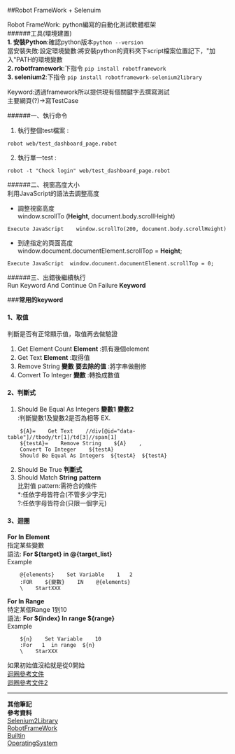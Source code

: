 ##Robot FrameWork + Selenuim    

Robot FrameWork: python編寫的自動化測試軟體框架   
######工具(環境建置)     
**1. 安裝Python**:確認python版本```python --version```    
當安裝失敗:設定環境變數:將安裝python的資料夾下script檔案位置記下，"加入"PATH的環境變數  
**2. robotframework**:下指令 ```pip install robotframework```   
**3. selenium2**:下指令 ```pip install robotframework-selenium2library```  

Keyword:透過framework所以提供現有個關鍵字去撰寫測試   
主要網頁(?)->寫TestCase   

######一、執行命令   
1. 執行整個test檔案 :   
```
robot web/test_dashboard_page.robot
```

2. 執行單一test :   
```
robot -t "Check login" web/test_dashboard_page.robot
```

######二、視窗高度大小  
利用JavaScript的語法去調整高度   
* 調整視窗高度  
window.scrollTo (**Height**, document.body.scrollHeight)  
```
Execute JavaScript    window.scrollTo(200, document.body.scrollHeight)
```  
* 到達指定的頁面高度   
window.document.documentElement.scrollTop = **Height**;  
``` 
Execute JavaScript  window.document.documentElement.scrollTop = 0;   
```

######三、出錯後繼續執行  
  Run Keyword And Continue On Failure  **Keyword**   

###**常用的keyword**   
#### 1、取值  
判斷是否有正常顯示值，取值再去做驗證  
1. Get Element Count **Element**  :抓有幾個element  
2. Get Text **Element**  :取得值 
3. Remove String  **變數**  **要去除的值**  :將字串做刪修
4. Convert To Integer **變數** :轉換成數值   

#### 2、判斷式   
1. Should Be Equal As Integers  **變數1**  **變數2**   
   :判斷變數1及變數2是否為相等
EX.
```
    ${A}=    Get Text    //div[@id="data-table"]//tbody/tr[1]/td[3]//span[1]
    ${testA}=    Remove String    ${A}    ,
    Convert To Integer    ${testA}
    Should Be Equal As Integers  ${testA}  ${testA}
```
2. Should Be True    **判斷式**
3. Should Match  **String**  **pattern**   
比對值 pattern:需符合的條件  
*:任依字母皆符合(不管多少字元)  
?:任依字母皆符合(只限一個字元) 

#### 3、迴圈    
**For In Element**   
指定某些變數   
語法: **For ${target} in @{target_list}**   
Example  

```
    @{elements}    Set Variable    1   2
    :FOR    ${變數}    IN    @{elements}
    \    StartXXX
```    
**For In Range**  
特定某個Range 1到10  
語法: **For ${index} In range ${range}**  
Example  
```
    ${n}    Set Variable    10
    :For   1  in range  ${n}
    \    StarXXX 
```
如果初始值沒給就是從0開始   
[迴圈參考文件](http://robotframework.org/robotframework/latest/RobotFrameworkUserGuide.html#for-loops)   
[迴圈參考文件2](https://tonylin.idv.tw/dokuwiki/doku.php/rf:rf:for_loop)

---
**其他筆記**   
**參考資料**   
[Selenium2Library](http://robotframework.org/Selenium2Library/Selenium2Library.html)   
[RobotFrameWork](http://robotframework.org/robotframework/)   
[Builtin](http://robotframework.org/robotframework/latest/libraries/BuiltIn.html)  
[OperatingSystem](http://robotframework.org/robotframework/latest/libraries/OperatingSystem.html)